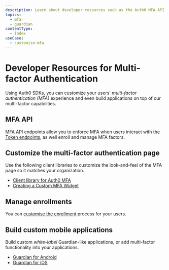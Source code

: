 ```yaml
---
description: Learn about developer resources such as the Auth0 MFA API and the Guardian SDKs for MFA.
topics:
  - mfa
  - guardian
contentType:
  - index
useCase:
  - customize-mfa
---
```

# Developer Resources for Multi-factor Authentication

Using Auth0 SDKs, you can customize your users' <dfn data-key="multifactor-authentication">multi-factor authentication (MFA)</dfn> experience and even build applications on top of our multi-factor capabilities.

## MFA API

[MFA API](/mfa/concepts/mfa-api) endpoints allow you to enforce MFA when users interact with [the Token endpoints](/api/authentication#get-token), as well enroll and manage MFA factors.

## Customize the multi-factor authentication page

Use the following client libraries to customize the look-and-feel of the MFA page so it matches your organization.

* [Client library for Auth0 MFA](https://github.com/auth0/auth0-guardian.js)
* [Creating a Custom MFA Widget](https://github.com/auth0/auth0-guardian.js/tree/master/example)

## Manage enrollments

You can [customise the enrollment](/mfa/guides/guardian/create-enrollment-ticket) process for your users.

## Build custom mobile applications

Build custom _white-label_ Guardian-like applications, or add multi-factor functionality into your applications.

* [Guardian for Android](/mfa/guides/guardian/guardian-android-sdk)
* [Guardian for iOS](/mfa/guides/guardian/guardian-ios-sdk)
